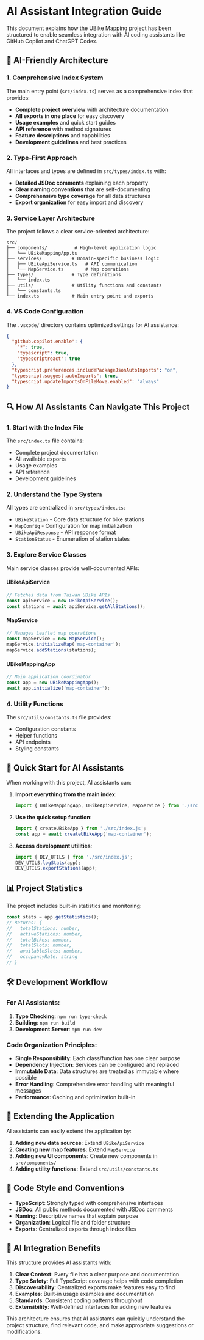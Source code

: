 # AI Assistant Integration Guide

This document explains how the UBike Mapping project has been structured to enable seamless integration with AI coding assistants like GitHub Copilot and ChatGPT Codex.

## 🤖 AI-Friendly Architecture

### 1. Comprehensive Index System

The main entry point (`src/index.ts`) serves as a comprehensive index that provides:

- **Complete project overview** with architecture documentation
- **All exports in one place** for easy discovery
- **Usage examples** and quick start guides
- **API reference** with method signatures
- **Feature descriptions** and capabilities
- **Development guidelines** and best practices

### 2. Type-First Approach

All interfaces and types are defined in `src/types/index.ts` with:

- **Detailed JSDoc comments** explaining each property
- **Clear naming conventions** that are self-documenting
- **Comprehensive type coverage** for all data structures
- **Export organization** for easy import and discovery

### 3. Service Layer Architecture

The project follows a clear service-oriented architecture:

```
src/
├── components/          # High-level application logic
│   └── UBikeMappingApp.ts
├── services/           # Domain-specific business logic
│   ├── UBikeApiService.ts   # API communication
│   └── MapService.ts        # Map operations
├── types/              # Type definitions
│   └── index.ts
├── utils/              # Utility functions and constants
│   └── constants.ts
└── index.ts            # Main entry point and exports
```

### 4. VS Code Configuration

The `.vscode/` directory contains optimized settings for AI assistance:

```json
{
  "github.copilot.enable": {
    "*": true,
    "typescript": true,
    "typescriptreact": true
  },
  "typescript.preferences.includePackageJsonAutoImports": "on",
  "typescript.suggest.autoImports": true,
  "typescript.updateImportsOnFileMove.enabled": "always"
}
```

## 🔍 How AI Assistants Can Navigate This Project

### 1. Start with the Index File

The `src/index.ts` file contains:
- Complete project documentation
- All available exports
- Usage examples
- API reference
- Development guidelines

### 2. Understand the Type System

All types are centralized in `src/types/index.ts`:
- `UBikeStation` - Core data structure for bike stations
- `MapConfig` - Configuration for map initialization
- `UBikeApiResponse` - API response format
- `StationStatus` - Enumeration of station states

### 3. Explore Service Classes

Main service classes provide well-documented APIs:

#### UBikeApiService
```typescript
// Fetches data from Taiwan UBike APIs
const apiService = new UBikeApiService();
const stations = await apiService.getAllStations();
```

#### MapService
```typescript
// Manages Leaflet map operations
const mapService = new MapService();
mapService.initializeMap('map-container');
mapService.addStations(stations);
```

#### UBikeMappingApp
```typescript
// Main application coordinator
const app = new UBikeMappingApp();
await app.initialize('map-container');
```

### 4. Utility Functions

The `src/utils/constants.ts` file provides:
- Configuration constants
- Helper functions
- API endpoints
- Styling constants

## 🚀 Quick Start for AI Assistants

When working with this project, AI assistants can:

1. **Import everything from the main index**:
   ```typescript
   import { UBikeMappingApp, UBikeApiService, MapService } from './src/index.js';
   ```

2. **Use the quick setup function**:
   ```typescript
   import { createUBikeApp } from './src/index.js';
   const app = await createUBikeApp('map-container');
   ```

3. **Access development utilities**:
   ```typescript
   import { DEV_UTILS } from './src/index.js';
   DEV_UTILS.logStats(app);
   DEV_UTILS.exportStations(app);
   ```

## 📊 Project Statistics

The project includes built-in statistics and monitoring:

```typescript
const stats = app.getStatistics();
// Returns: {
//   totalStations: number,
//   activeStations: number,
//   totalBikes: number,
//   totalSlots: number,
//   availableSlots: number,
//   occupancyRate: string
// }
```

## 🛠️ Development Workflow

### For AI Assistants:

1. **Type Checking**: `npm run type-check`
2. **Building**: `npm run build`
3. **Development Server**: `npm run dev`

### Code Organization Principles:

- **Single Responsibility**: Each class/function has one clear purpose
- **Dependency Injection**: Services can be configured and replaced
- **Immutable Data**: Data structures are treated as immutable where possible
- **Error Handling**: Comprehensive error handling with meaningful messages
- **Performance**: Caching and optimization built-in

## 🔧 Extending the Application

AI assistants can easily extend the application by:

1. **Adding new data sources**: Extend `UBikeApiService`
2. **Creating new map features**: Extend `MapService`
3. **Adding new UI components**: Create new components in `src/components/`
4. **Adding utility functions**: Extend `src/utils/constants.ts`

## 📝 Code Style and Conventions

- **TypeScript**: Strongly typed with comprehensive interfaces
- **JSDoc**: All public methods documented with JSDoc comments
- **Naming**: Descriptive names that explain purpose
- **Organization**: Logical file and folder structure
- **Exports**: Centralized exports through index files

## 🎯 AI Integration Benefits

This structure provides AI assistants with:

1. **Clear Context**: Every file has a clear purpose and documentation
2. **Type Safety**: Full TypeScript coverage helps with code completion
3. **Discoverability**: Centralized exports make features easy to find
4. **Examples**: Built-in usage examples and documentation
5. **Standards**: Consistent coding patterns throughout
6. **Extensibility**: Well-defined interfaces for adding new features

This architecture ensures that AI assistants can quickly understand the project structure, find relevant code, and make appropriate suggestions or modifications.